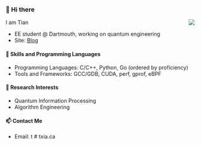 ### 👋 Hi there
<img align=right src="https://ghstat.miao.dev/api/top-langs?username=monkeyxt&show_icons=true&bg_color=60,#000000,#FFFFFFF&cache_seconds=1800"/>

I am Tian

- EE student @ Dartmouth, working on quantum engineering
- Site: [Blog](https://txia.ca/)

#### 🤖 Skills and Programming Languages
- Programming Languages: C/C++, Python, Go (ordered by proficiency)
- Tools and Frameworks: GCC/GDB, CUDA, perf, gprof, eBPF

#### 🧮 Research Interests
- Quantum Information Processing
- Algorithm Engineering

#### 📫 Contact Me
- Email: t # txia.ca

